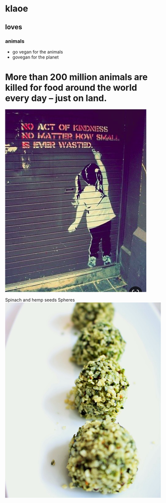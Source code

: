 

# klaoe
## loves
### animals

- go vegan for the animals
- govegan for the planet

# More than 200 million animals are killed for food around the world every day – just on land.

![](/images/test.png)



Spinach and hemp seeds Spheres
![](/images/food/SpinachHempSphere.2016.klaoe.jpg)
